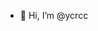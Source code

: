 - 👋 Hi, I’m @ycrcc
<!---
ycrcc/ycrcc is a ✨ special ✨ repository because its `README.md` (this file) appears on your GitHub profile.
You can click the Preview link to take a look at your changes.
--->
